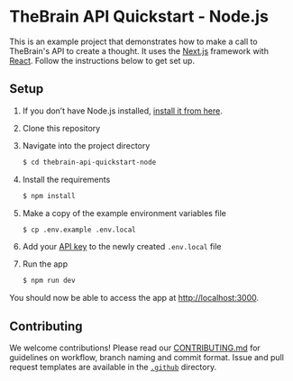 # TheBrain API Quickstart - Node.js

This is an example project that demonstrates how to make a call to TheBrain's API to create a thought. It uses the [Next.js](https://nextjs.org/) framework with [React](https://reactjs.org/). Follow the instructions below to get set up.

## Setup

1. If you don’t have Node.js installed, [install it from here](https://nodejs.org/en/).

2. Clone this repository

3. Navigate into the project directory

   ```bash
   $ cd thebrain-api-quickstart-node
   ```

4. Install the requirements

   ```bash
   $ npm install
   ```

5. Make a copy of the example environment variables file
   ```bash
   $ cp .env.example .env.local
   ```
6. Add your [API key](https://app.thebrain.com/apiKeys) to the newly created `.env.local` file

7. Run the app

   ```bash
   $ npm run dev
   ```

You should now be able to access the app at [http://localhost:3000](http://localhost:3000).

## Contributing
We welcome contributions! Please read our [CONTRIBUTING.md](CONTRIBUTING.md) for guidelines on workflow, branch naming and commit format. Issue and pull request templates are available in the [`.github`](.github) directory.
